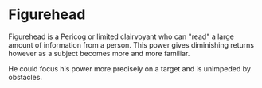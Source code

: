 # Figurehead
Figurehead is a Pericog or limited clairvoyant who can "read" a large amount of information from a person. This power gives diminishing returns however as a subject becomes more and more familiar.

He could focus his power more precisely on a target and is unimpeded by obstacles.


